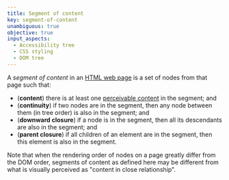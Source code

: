 ```yaml
---
title: Segment of content
key: segment-of-content
unambiguous: true
objective: true
input_aspects:
  - Accessibility tree
  - CSS styling
  - DOM tree
---
```


A _segment of content_ in an [HTML web page][] is a set of nodes from that page such that:

- (**content**) there is at least one [perceivable content][] in the segment; and
- (**continuity**) if two nodes are in the segment, then any node between them (in tree order) is also in the segment; and
- (**downward closure**) if a node is in the segment, then all its descendants are also in the segment; and
- (**parent closure**) if all children of an element are in the segment, then this element is also in the segment.

Note that when the rendering order of nodes on a page greatly differ from the DOM order, segments of content as defined here may be different from what is visually perceived as "content in close relationship".

[html web page]: #web-page-html 'Definition of Web Page'
[perceivable content]: #perceivable-content 'Definition of Perceivable Content'
